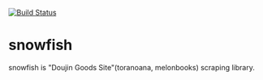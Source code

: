 [![Build Status](https://travis-ci.org/migiside/snowfish.svg?branch=master)](https://travis-ci.org/migiside/snowfish)

# snowfish

snowfish is "Doujin Goods Site"(toranoana, melonbooks) scraping library.
